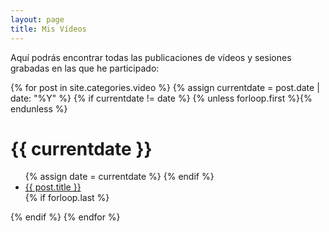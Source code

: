 ```yaml
---
layout: page
title: Mis Vídeos
---
```


<p class="message">
Aquí podrás encontrar todas las publicaciones de vídeos y sesiones grabadas en las que he participado:
</p>
<div id="archive">
{% for post in site.categories.video %}
  {% assign currentdate = post.date | date: "%Y" %}
  {% if currentdate != date %}
    {% unless forloop.first %}</ul>{% endunless %}
    <h1 id="y{{post.date | date: "%Y"}}">{{ currentdate }}</h1>
    <ul>
    {% assign date = currentdate %}
  {% endif %}
    <li><a href="{{ post.url }}">{{ post.title }}</a></li>
  {% if forloop.last %}</ul>{% endif %}
{% endfor %}
</div>
